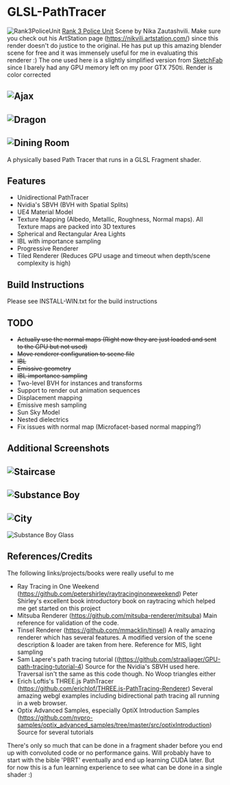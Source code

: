 
GLSL-PathTracer
==========
![Rank3PoliceUnit](./screenshots/rank3police_color_corrected.png)
[Rank 3 Police Unit](https://nikvili.artstation.com/projects/xggaR)
Scene by Nika Zautashvili. Make sure you check out his ArtStation page (https://nikvili.artstation.com/) since this render doesn't do justice to the original.
He has put up this amazing blender scene for free and it was immensely useful for me in evaluating this renderer :) The one used here is a slightly simplified version
from [SketchFab](https://sketchfab.com/models/d7698f6a7acf49c68ff0a50c5a1b1d52) since I barely had any GPU memory left on my poor GTX 750ti. Render is color corrected

![Ajax](./screenshots/ajax_materials.png)
--------
![Dragon](./screenshots/dragon.png)
--------
![Dining Room](./screenshots/DiningRoom.png)
--------

A physically based Path Tracer that runs in a GLSL Fragment shader.

Features
--------
- Unidirectional PathTracer
- Nvidia's SBVH (BVH with Spatial Splits)
- UE4 Material Model
- Texture Mapping (Albedo, Metallic, Roughness, Normal maps). All Texture maps are packed into 3D textures
- Spherical and Rectangular Area Lights
- IBL with importance sampling
- Progressive Renderer
- Tiled Renderer (Reduces GPU usage and timeout when depth/scene complexity is high)

Build Instructions
--------
Please see INSTALL-WIN.txt for the build instructions

TODO
--------
- ~~Actually use the normal maps (Right now they are just loaded and sent to the GPU but not used)~~
- ~~Move renderer configuration to scene file~~
- ~~IBL~~
- ~~Emissive geometry~~
- ~~IBL importance sampling~~
- Two-level BVH for instances and transforms
- Support to render out animation sequences
- Displacement mapping
- Emissive mesh sampling
- Sun Sky Model 
- Nested dielectrics
- Fix issues with normal map (Microfacet-based normal mapping?)

Additional Screenshots
--------
![Staircase](./screenshots/staircase.png)
--------
![Substance Boy](./screenshots/MeetMat_Maps.png)
--------
![City](./screenshots/city.png)
--------
![Substance Boy Glass](./screenshots/GlassMat2.png)

References/Credits
--------
The following links/projects/books were really useful to me
- Ray Tracing in One Weekend (https://github.com/petershirley/raytracinginoneweekend) Peter Shirley's excellent book introductory book on raytracing which helped me get started on this project
- Mitsuba Renderer (https://github.com/mitsuba-renderer/mitsuba) Main reference for validation of the code. 
- Tinsel Renderer (https://github.com/mmacklin/tinsel) A really amazing renderer which has several features. A modified version of the scene description & loader are taken from here. Reference for MIS, light sampling
- Sam Lapere's path tracing tutorial ((https://github.com/straaljager/GPU-path-tracing-tutorial-4) Source for the Nvidia's SBVH used here. Traversal isn't the same as this code though. No Woop triangles either
- Erich Loftis's THREE.js PathTracer (https://github.com/erichlof/THREE.js-PathTracing-Renderer) Several amazing webgl examples including bidirectional path tracing all running in a web browser.
- Optix Advanced Samples, especially OptiX Introduction Samples (https://github.com/nvpro-samples/optix_advanced_samples/tree/master/src/optixIntroduction) Source for several tutorials

There's only so much that can be done in a fragment shader before you end up with convoluted code or no performance gains. Will probably have to start with the bible 'PBRT' eventually and end up learning CUDA later. 
But for now this is a fun learning experience to see what can be done in a single shader :)